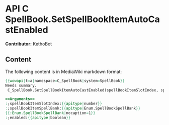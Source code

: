 # API C SpellBook.SetSpellBookItemAutoCastEnabled

**Contributor:** KethoBot

## Content

The following content is in MediaWiki markdown format:

```mediawiki
{{wowapi|t=a|namespace=C_SpellBook|system=SpellBook}}
Needs summary.
 C_SpellBook.SetSpellBookItemAutoCastEnabled(spellBookItemSlotIndex, spellBookItemSpellBank, enabled)

==Arguments==
:;spellBookItemSlotIndex:{{apitype|number}}
:;spellBookItemSpellBank:{{apitype|Enum.SpellBookSpellBank}}
{{:Enum.SpellBookSpellBank|nocaption=1}}
:;enabled:{{apitype|boolean}}
```